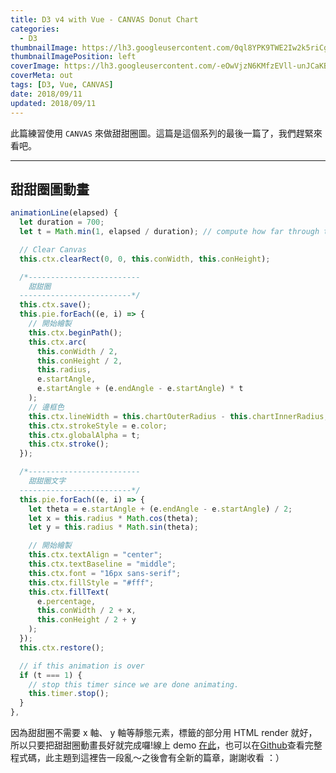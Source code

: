 ```yaml
---
title: D3 v4 with Vue - CANVAS Donut Chart
categories:
  - D3
thumbnailImage: https://lh3.googleusercontent.com/0ql8YPK9TWE2Iw2k5riCgtn6op1D95u8PM6OpYAiq1dZsrJ580p9Cmprzs4lMk8WAHeO81FEcsbR76fEphaIz67O6YylI2bxFQu3BHhcm3k0IP6whT76GyTmsR7HANYz1KeJVTTG2X4-KxV7zh_FsAhdZ8j-gz2BcWsaYonzgm2-bzEDNEvkCTiH9klL6RGWE9YhK_BfjR402BCev0Uq5nwNwEhHjqBeIpv-ePFTAux2RXkdXZ9iz67SKQ0h_q-w7vB9oPzPrg8FZUwK-WbM0uoKQI5IZP0BUXf9eyE8_fFa3YPO9u4V1Dhcf6YsMfCIvO6OpYvh5PeWKpDWm2q80MmUKrAp0G2nthLFwcC5JZlfWWiM-mPbZ04Oklp61oOOLA6bdBJCvMtmwCiycopM3bXsmCA06hK4hDyjRiT_foULVswowzSRc7KsL-p5ayX6Gg2mmdX45Ile4Tw7NjLk8-bVBHhC6gb6DnbDFitOQ6RVKSwXn6WK98i11j3PykdwonGTkc4_9Q9v-dOWSVSpdE1Ouy0wjCDFn0tYH7OPF1tRnht7JgbdrWw0p-AJ9O_jHy6K-BQN4I6n9HchsrRvZE9rITTXd8lv6hj5KG_2JQ0vWIpNqGrif6OH4pik7olcv3v45Z210q2ufPkmoPQIHTEeKQvRbEUN=w600-h200-no
thumbnailImagePosition: left
coverImage: https://lh3.googleusercontent.com/-eOwVjzN6KMfzEVll-unJCaKBes1MALCdB9jxG6e8lvWovjeLtdbf2NQoH0DKAM9SS12sUeOnOlQ5Q8hTMAexo9N5jIS4P2S16RDrrY9WQziVA8E-0cPxcpldO6YgU2MKg64Tn2pXchVxryU_w1QjaYaUk4P17cRXHc4XfQEp4LViItsu2Ze2Uy5llcYhUtubWfmMpAC0FN54OWYb1sY-jgQ_ps2V8GXKPmrjCXFFX_zXLEHVuyZznY4vXYyLXOVkydprDNQojOcUyok6nG-4DAgA35W3v9BazdoiW1iNU97FJwr9mBvuvUAmS-2U0lPBa34-B-Lx-5736rwQXfqOY6gQIBeusZHjFgQR_3ByxJz5KuLLOVsA0uauyYxS2jIBMFFP_d6xve19P0dNAVP5tC7Zj8S0g43Rbl9S9h8eXyjaxUVeYAG1mZibk6GEkqrawGDOXWTITTjkRS2Buhl6YNcuSxezcm_IR4NZCcsgXE3VtEeYhGpIaoaS-cMemaqEKi8F7SYtKZQvH_SM6SYakk6J0aqik0gNRTyxA0nvDlVp2ohNsMdRWFqhRJ5RfgOVfGIFkohL2DnhgHRntAGKHqqnas1uKk8tS040VoxZuYvVp24N0N9OfwnYmmMQYHh_COOdYkItMsHzhAX53dpqgyGbeyq5zL3=w1024-h551-no
coverMeta: out
tags: [D3, Vue, CANVAS]
date: 2018/09/11
updated: 2018/09/11
---
```


此篇練習使用 `CANVAS` 來做甜甜圈圖。這篇是這個系列的最後一篇了，我們趕緊來看吧。

<!--more-->

***
## 甜甜圈圖動畫

```js
animationLine(elapsed) {
  let duration = 700;
  let t = Math.min(1, elapsed / duration); // compute how far through the animation we are (0 to 1)

  // Clear Canvas
  this.ctx.clearRect(0, 0, this.conWidth, this.conHeight);

  /*-------------------------
    甜甜圈
  -------------------------*/
  this.ctx.save();
  this.pie.forEach((e, i) => {
    // 開始繪製
    this.ctx.beginPath();
    this.ctx.arc(
      this.conWidth / 2,
      this.conHeight / 2,
      this.radius,
      e.startAngle,
      e.startAngle + (e.endAngle - e.startAngle) * t
    );
    // 邊框色
    this.ctx.lineWidth = this.chartOuterRadius - this.chartInnerRadius;
    this.ctx.strokeStyle = e.color;
    this.ctx.globalAlpha = t;
    this.ctx.stroke();
  });

  /*-------------------------
    甜甜圈文字
  -------------------------*/
  this.pie.forEach((e, i) => {
    let theta = e.startAngle + (e.endAngle - e.startAngle) / 2;
    let x = this.radius * Math.cos(theta);
    let y = this.radius * Math.sin(theta);

    // 開始繪製
    this.ctx.textAlign = "center";
    this.ctx.textBaseline = "middle";
    this.ctx.font = "16px sans-serif";
    this.ctx.fillStyle = "#fff";
    this.ctx.fillText(
      e.percentage,
      this.conWidth / 2 + x,
      this.conHeight / 2 + y
    );
  });
  this.ctx.restore();

  // if this animation is over
  if (t === 1) {
    // stop this timer since we are done animating.
    this.timer.stop();
  }
},
```

因為甜甜圈不需要 x 軸、 y 軸等靜態元素，標籤的部分用 HTML render 就好，所以只要把甜甜圈動畫長好就完成囉!線上 demo [在此](https://annilla.github.io/d3-practice-vue-canvas/dist/)，也可以在[Github](https://github.com/Annilla/d3-practice-vue-canvas/blob/master/src/components/DonutChart.vue)查看完整程式碼，此主題到這裡告一段亂～之後會有全新的篇章，謝謝收看 ：）